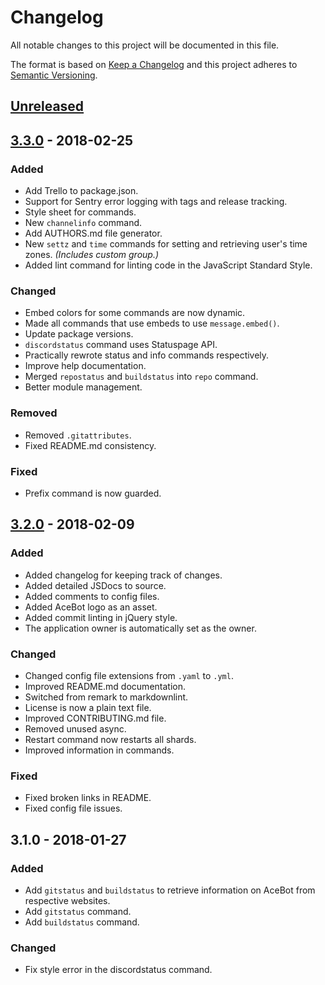 <!-- markdownlint-disable MD022 MD024 MD032 -->
# Changelog
<!-- http://keepachangelog.com -->
All notable changes to this project will be documented in this file.

The format is based on [Keep a Changelog](http://keepachangelog.com/en/1.0.0/)
and this project adheres to [Semantic Versioning](http://semver.org/spec/v2.0.0.html).

<!--
## [NEW] - YYYY-MM-DD
### Added
- Add here.

### Changed
- Change here.

## Removed
- Remove here.

## Fixed
- Fix here.
-->

## [Unreleased]
## [3.3.0] - 2018-02-25
### Added
- Add Trello to package.json.
- Support for Sentry error logging with tags and release tracking.
- Style sheet for commands.
- New `channelinfo` command.
- Add AUTHORS.md file generator.
- New `settz` and `time` commands for setting and retrieving user's time zones. *(Includes custom group.)*
- Added lint command for linting code in the JavaScript Standard Style.

### Changed
- Embed colors for some commands are now dynamic.
- Made all commands that use embeds to use `message.embed()`.
- Update package versions.
- `discordstatus` command uses Statuspage API.
- Practically rewrote status and info commands respectively.
- Improve help documentation.
- Merged `repostatus` and `buildstatus` into `repo` command.
- Better module management.

### Removed
- Removed `.gitattributes`.
- Fixed README.md consistency.

### Fixed
- Prefix command is now guarded.

## [3.2.0] - 2018-02-09
### Added
- Added changelog for keeping track of changes.
- Added detailed JSDocs to source.
- Added comments to config files.
- Added AceBot logo as an asset.
- Added commit linting in jQuery style.
- The application owner is automatically set as the owner.

### Changed
- Changed config file extensions from `.yaml` to `.yml`.
- Improved README.md documentation.
- Switched from remark to markdownlint.
- License is now a plain text file.
- Improved CONTRIBUTING.md file.
- Removed unused async.
- Restart command now restarts all shards.
- Improved information in commands.

### Fixed
- Fixed broken links in README.
- Fixed config file issues.

## 3.1.0 - 2018-01-27
### Added
- Add `gitstatus` and `buildstatus` to retrieve information on AceBot from respective websites.
- Add `gitstatus` command.
- Add `buildstatus` command.

### Changed
- Fix style error in the discordstatus command.

<!-- [NEW]: http://github.com/olivierlacan/keep-a-changelog/compare/vOLD...vNEW -->
[Unreleased]: http://github.com/Aceheliflyer/AceBot/compare/v3.3.0...HEAD
[3.3.0]: http://github.com/Aceheliflyer/AceBot/compare/v3.2.0...v3.3.0
[3.2.0]: http://github.com/Aceheliflyer/AceBot/compare/v3.1.0...v3.2.0
